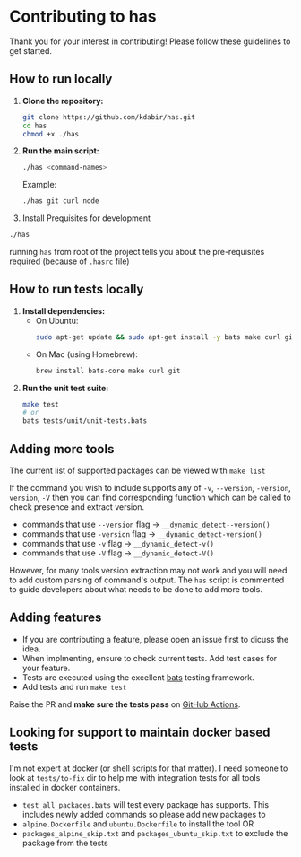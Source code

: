 # Contributing to has

Thank you for your interest in contributing! Please follow these guidelines to get started.

## How to run locally

1. **Clone the repository:**
   ```bash
   git clone https://github.com/kdabir/has.git
   cd has
   chmod +x ./has   
   ```
2. **Run the main script:**
   ```bash
   ./has <command-names>
   ```
   Example:
   ```bash
   ./has git curl node
   ```
3.  Install Prequisites for development

   ```bash
   ./has
   ```

   running `has` from root of the project tells you about the pre-requisites required  (because of `.hasrc` file)

## How to run tests locally

1. **Install dependencies:**
   - On Ubuntu:
     ```bash
     sudo apt-get update && sudo apt-get install -y bats make curl git
     ```
   - On Mac (using Homebrew):
     ```bash
     brew install bats-core make curl git
     ```
2. **Run the unit test suite:**
   ```bash
   make test
   # or
   bats tests/unit/unit-tests.bats
   ```

## Adding more tools

The current list of supported packages can be viewed with `make list`

If the command you wish to include supports any of `-v`, `--version`, `-version`, `version`, `-V` then you can find 
corresponding function which can be called to check presence and extract version. 

- commands that use `--version` flag -> `__dynamic_detect--version()` 
- commands that use `-version` flag -> `__dynamic_detect-version()`
- commands that use `-v` flag -> `__dynamic_detect-v()`
- commands that use `-V` flag -> `__dynamic_detect-V()`


However, for many tools version extraction may not work and you will need to add custom parsing of command's output. The `has` script is commented to guide developers about what needs to be done to add more tools. 

## Adding features

- If you are contributing a feature, please open an issue first to dicuss the idea. 
- When implmenting, ensure to check current tests. Add test cases for your feature. 
- Tests are executed using the excellent [bats](https://github.com/bats-core/bats-core) testing framework. 
- Add tests and run `make test`

Raise the PR and **make sure the tests pass** on [GitHub Actions](https://github.com/kdabir/has/actions).


## Looking for support to maintain docker based tests
I'm not expert at docker (or shell scripts for that matter). I need someone to look at `tests/to-fix` dir to help me
with integration tests for all tools installed in docker containers.

- `test_all_packages.bats` will test every package has supports. This includes newly added commands so please add new packages to
- `alpine.Dockerfile` and `ubuntu.Dockerfile` to install the tool OR
- `packages_alpine_skip.txt` and `packages_ubuntu_skip.txt` to exclude the package from the tests
